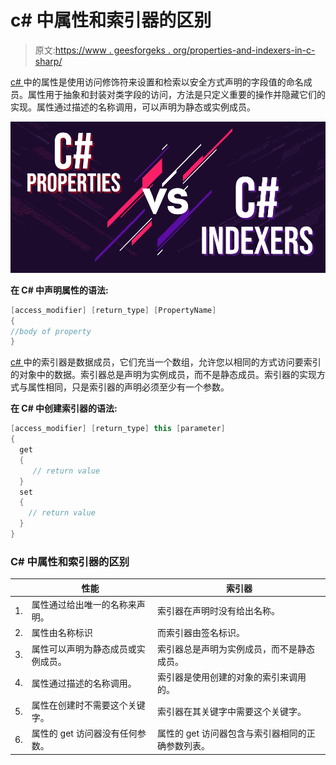 # c# 中属性和索引器的区别

> 原文:[https://www . geesforgeks . org/properties-and-indexers-in-c-sharp/](https://www.geeksforgeeks.org/difference-between-properties-and-indexers-in-c-sharp/)

[c# ](https://www.geeksforgeeks.org/c-sharp-properties/)中的属性是使用访问修饰符来设置和检索以安全方式声明的字段值的命名成员。属性用于抽象和封装对类字段的访问，方法是只定义重要的操作并隐藏它们的实现。属性通过描述的名称调用，可以声明为静态或实例成员。

![Difference-Between-Properties-and-Indexers-in-CSharp](img/f3dd2c50c81a73391c66b45d2be2d4b4.png)

**在 C# 中声明属性的语法:**

```cs
[access_modifier] [return_type] [PropertyName]  
{
//body of property
}

```

[c# ](https://www.geeksforgeeks.org/c-sharp-indexers/)中的索引器是数据成员，它们充当一个数组，允许您以相同的方式访问要索引的对象中的数据。索引器总是声明为实例成员，而不是静态成员。索引器的实现方式与属性相同，只是索引器的声明必须至少有一个参数。

**在 C# 中创建索引器的语法:**

```cs
[access_modifier] [return_type] this [parameter]
{
  get 
  {
     // return value
  }
  set 
  {
    // return value
  }
}

```

### C# 中属性和索引器的区别

|  | 性能 | 索引器 |
| --- | --- | --- |
| 1. | 属性通过给出唯一的名称来声明。 | 索引器在声明时没有给出名称。 |
| 2. | 属性由名称标识 | 而索引器由签名标识。 |
| 3. | 属性可以声明为静态成员或实例成员。 | 索引器总是声明为实例成员，而不是静态成员。 |
| 4. | 属性通过描述的名称调用。 | 索引器是使用创建的对象的索引来调用的。 |
| 5. | 属性在创建时不需要这个关键字。 | 索引器在其关键字中需要这个关键字。 |
| 6. | 属性的 get 访问器没有任何参数。 | 属性的 get 访问器包含与索引器相同的正确参数列表。 |